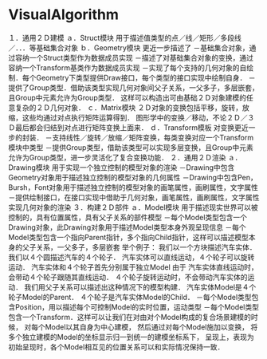 # VisualAlgorithm
１．通用２Ｄ建模
ａ．Struct模块
用于描述值类型的点／线／矩形／多段线／．．．等基础集合对象
ｂ．Geometry模块
更近一步描述了
－基础集合对象，通过容纳一个Struct类型作为数据成员实现
－描述了对基础集合对象的变换，通过容纳一个Transform基类作为数据成员实现
－实现了每个支持的几何对象的自绘制．每个Geometry下类型提供Draw接口，每个类型的接口实现中绘制自身．
－提供了Group类型．借助该类型实现几何对象间父子关系，一父多子，多层嵌套，且Group中元素允许为Group类型．
这样可以构造出可由基础２Ｄ对象建模的任意复杂的２Ｄ几何对象．
ｃ．Matrix模块
２Ｄ对象的变换包括平移，旋转，放缩，这些均通过对点执行矩阵运算得到．
图形学中的变换／移动，不论２Ｄ／３Ｄ最后都会归结到对点进行矩阵变换上面来．
ｄ．Transform模板
对变换更近一步的封装．
－支持线性／旋转／放缩／矩阵变换，每类变换对应一个Transform模块中类型
－提供Group类型，借助该类型可以实现多层变换，且Group中元素允许为Group类型，进一步灵活化了复合变换功能．
２．通用２Ｄ渲染
ａ．Drawing模块
用于实现一个独立控制的模型对象的渲染
－Drawing中包含Geometry对象用于描述独立控制的模型对象的几何属性
－Drawing中包含Pen，Bursh，Font对象用于描述独立控制的模型对象的画笔属性，画刷属性，文字属性
－提供绘制接口，在接口实现中借助于几何对象，画笔属性，画刷属性，文字属性实现几何对象的渲染
３．构建２Ｄ部件
ａ．Model模块
用于描述现实世界可以被控制的，具有位置属性，具有父子关系的部件模型
－每个Model类型包含一个Drawing对象，此Drawing对象用于描述Model类型本身外观呈现信息
－每个Model类型包含一个指向Parent指针，多个指向Child指针，这样可以描述模型本身的父子关系，一父多子，多层嵌套
举个例子：
我们以一个方块描述汽车实体．
我们以４个圆描述汽车的４个轮子．
汽车实体可以直线运动，４个轮子可以旋转运动．
汽车实体和４个轮子首先分别属于独立Model
由于
汽车实体直线运动时，会带动４个轮子跟随其直线运动．
４个轮子旋转运动时，不会带动汽车实体的运动．
我们用父子关系可以描述出这种情况下的模型构建．
汽车实体Model是４个轮子Model的Parent．
４个轮子是汽车实体Model的Child．
－每个Model类型包含Position，用以描述每个可控制Model的实时位置，运动类型
－每个Model类型包含一个Transform．这样可以让我们在对由对个Model构成的复合场景建模的时候，
对每个Model以其自身为中心建模，
然后通过对每个Model施加以变换，
将多个独立建模的Model的坐标显示归一到统一的建模坐标系下，
呈现上，表现为初始呈现时，各个Model相互见的位置关系可以和实际情况保持一致．

